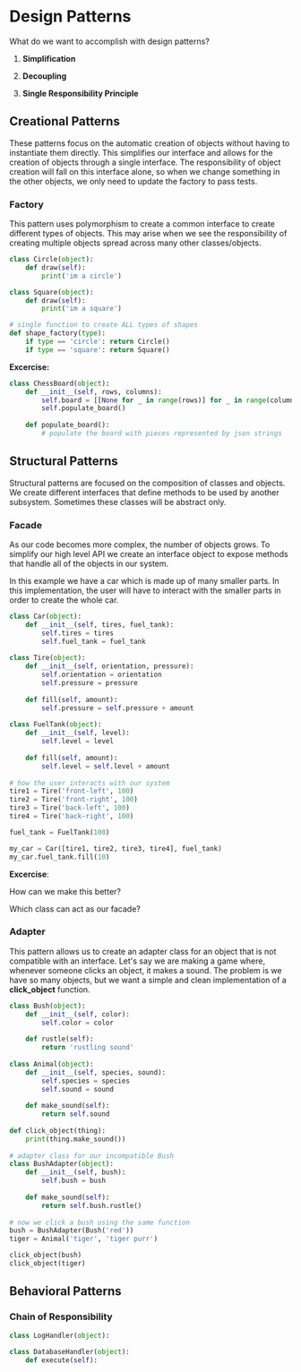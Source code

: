 # Design Patterns

What do we want to accomplish with design patterns?

1. **Simplification**

2. **Decoupling**
3. **Single Responsibility Principle**



## Creational Patterns

These patterns focus on the automatic creation of objects without having to instantiate them directly. This simplifies our interface and allows for the creation of objects through a single interface. The responsibility of object creation will fall on this interface alone, so when we change something in the other objects, we only need to update the factory to pass tests.

### Factory

This pattern uses polymorphism to create a common interface to create different types of objects. This may arise when we see the responsibility of creating multiple objects spread across many other classes/objects.

```python
class Circle(object):
    def draw(self):
      	print('im a circle')

class Square(object):
    def draw(self):
      	print('im a square')

# single function to create ALL types of shapes
def shape_factory(type):
    if type == 'circle': return Circle()
    if type == 'square': return Square()
```



**Excercise:**

```python
class ChessBoard(object):
    def __init__(self, rows, columns):
      	self.board = [[None for _ in range(rows)] for _ in range(columns)]
        self.populate_board()
        
    def populate_board():
      	# populate the board with pieces represented by json strings
```



## Structural Patterns

Structural patterns are focused on the composition of classes and objects. We create different interfaces that define methods to be used by another subsystem. Sometimes these classes will be abstract only.

### Facade

As our code becomes more complex, the number of objects grows. To simplify our high level API we create an interface object to expose methods that handle all of the objects in our system. 

In this example we have a car which is made up of many smaller parts. In this implementation, the user will have to interact with the smaller parts in order to create the whole car.

```python
class Car(object):
  	def __init__(self, tires, fuel_tank):
    	self.tires = tires
        self.fuel_tank = fuel_tank
    
class Tire(object):
  	def __init__(self, orientation, pressure):
    	self.orientation = orientation
    	self.pressure = pressure
    
  	def fill(self, amount):
    	self.pressure = self.pressure + amount
    
class FuelTank(object):
  	def __init__(self, level):
      	self.level = level
        
    def fill(self, amount):
      	self.level = self.level + amount
        
# how the user interacts with our system
tire1 = Tire('front-left', 100)
tire2 = Tire('front-right', 100)
tire3 = Tire('back-left', 100)
tire4 = Tire('back-right', 100)

fuel_tank = FuelTank(100)

my_car = Car([tire1, tire2, tire3, tire4], fuel_tank)
my_car.fuel_tank.fill(10)
```



**Excercise**:

How can we make this better?

Which class can act as our facade?



### Adapter

This pattern allows us to create an adapter class for an object that is not compatible with an interface. Let's say we are making a game where, whenever someone clicks an object, it makes a sound. The problem is we have so many objects, but we want a simple and clean implementation of a **click_object** function.

```python
class Bush(object):
  	def __init__(self, color):
      	self.color = color
    
    def rustle(self):
      	return 'rustling sound'
        
class Animal(object):
  	def __init__(self, species, sound):
      	self.species = species
        self.sound = sound
        
    def make_sound(self):
      	return self.sound
        
def click_object(thing):
  	print(thing.make_sound())
    
# adapter class for our incompatible Bush
class BushAdapter(object):
  	def __init__(self, bush):
      	self.bush = bush
    
    def make_sound(self):
      	return self.bush.rustle()
      
# now we click a bush using the same function
bush = BushAdapter(Bush('red'))
tiger = Animal('tiger', 'tiger purr')

click_object(bush)
click_object(tiger)
```



## Behavioral Patterns

### Chain of Responsibility

```python
class LogHandler(object):
  	
class DatabaseHandler(object):
  	def execute(self):
```

